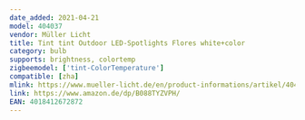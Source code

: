 ```yaml
---
date_added: 2021-04-21
model: 404037
vendor: Müller Licht 
title: Tint tint Outdoor LED-Spotlights Flores white+color
category: bulb
supports: brightness, colortemp
zigbeemodel: ['tint-ColorTemperature']
compatible: [zha]
mlink: https://www.mueller-licht.de/en/product-informations/artikel/404041/
link: https://www.amazon.de/dp/B088TYZVPH/
EAN: 4018412672872 
---
```


